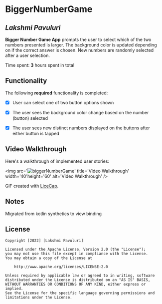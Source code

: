 # BiggerNumberGame


## *Lakshmi Pavuluri*

**Bigger Number Game App**  prompts the user to select which of the two numbers presented is larger. The background color is updated depending on if the correct answer is chosen. New numbers are randomly selected after a user selection.

Time spent: **3** hours spent in total

## Functionality

The following **required** functionality is completed:

* [x] User can select one of two button options shown
* [x] The user sees the background color change based on the number (button) selected
* [x] The user sees new distinct numbers displayed on the buttons after either button is tapped


## Video Walkthrough

Here's a walkthrough of implemented user stories:

<img src='![biggerNumberGame](https://user-images.githubusercontent.com/13498979/149642932-a720c4d0-afbc-4a2d-a836-9085b6b9decc.gif)' title='Video Walkthrough' width='40'height='60' alt='Video Walkthrough' />

GIF created with [LiceCap](http://www.cockos.com/licecap/).

## Notes

Migrated from kotlin synthetics to view binding

## License

    Copyright [2022] [Lakshmi Pavuluri]

    Licensed under the Apache License, Version 2.0 (the "License");
    you may not use this file except in compliance with the License.
    You may obtain a copy of the License at

        http://www.apache.org/licenses/LICENSE-2.0

    Unless required by applicable law or agreed to in writing, software
    distributed under the License is distributed on an "AS IS" BASIS,
    WITHOUT WARRANTIES OR CONDITIONS OF ANY KIND, either express or implied.
    See the License for the specific language governing permissions and
    limitations under the License.
